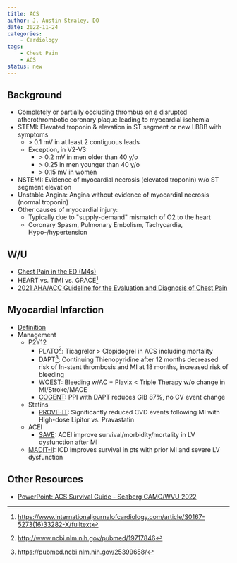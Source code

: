 ```yaml
---
title: ACS
author: J. Austin Straley, DO
date: 2022-11-24
categories:
    - Cardiology
tags:
    - Chest Pain
    - ACS
status: new
---
```

## Background

- Completely or partially occluding thrombus on a disrupted atherothrombotic coronary plaque leading to myocardial ischemia
- STEMI: Elevated troponin & elevation in ST segment or new LBBB with
    symptoms
  - \> 0.1 mV in at least 2 contiguous leads
  - Exception, in V2-V3:
    - \> 0.2 mV in men older than 40 y/o
    - \> 0.25 in men younger than 40 y/o
    - \> 0.15 mV in women
- NSTEMI: Evidence of myocardial necrosis (elevated troponin) w/o ST
    segment elevation
- Unstable Angina: Angina without evidence of myocardial necrosis
    (normal troponin)
- Other causes of myocardial injury:
  - Typically due to "supply-demand" mismatch of O2 to the heart
  - Coronary Spasm, Pulmonary Embolism, Tachycardia, Hypo-/hypertension

## W/U

- [Chest Pain in the ED (M4s)][1]
- HEART vs. TIMI vs. GRACE[^1]
- [2021 AHA/ACC Guideline for the Evaluation and Diagnosis of Chest Pain][2]

## Myocardial Infarction

- [Definition][3]
- Management
  - P2Y12
    - PLATO[^2]: Ticagrelor > Clopidogrel in ACS including mortality
    - DAPT[^3]: Continuing Thienopyridine after 12 months decreased risk of In-stent thrombosis and MI at 18 months, increased risk of bleeding
    - [WOEST][4]: Bleeding w/AC + Plavix < Triple Therapy w/o change in MI/Stroke/MACE
    - [COGENT][5]: PPI with DAPT reduces GIB 87%, no CV event change
  - Statins
    - [PROVE-IT][6]: Significantly reduced CVD events following MI with High-dose Lipitor vs. Pravastatin
  - ACEI
    - [SAVE][7]: ACEI improve survival/morbidity/mortality in LV dysfunction after MI
  - [MADIT-II][8]: ICD improves survival in pts with prior MI and severe LV dysfunction

## Other Resources

- [PowerPoint: ACS Survival Guide - Seaberg CAMC/WVU 2022](https://www.dropbox.com/scl/fi/cd76rcwo7wxofonpiyth4/Cards-ACS-Survival-Guide-Seaberg-2022.pptx?rlkey=1n9dbr552d9rh0nxy3flvgcfv&dl=0)

[^1]: https://www.internationaljournalofcardiology.com/article/S0167-5273(16)33282-X/fulltext
[^2]: http://www.ncbi.nlm.nih.gov/pubmed/19717846
[^3]: https://pubmed.ncbi.nlm.nih.gov/25399658/

[1]: https://www.saem.org/about-saem/academies-interest-groups-affiliates2/cdem/for-students/online-education/m4-curriculum/group-m4-approach-to/chest-pain
[2]: https://pubmed.ncbi.nlm.nih.gov/34756653/{:target="_blank"}
[3]: https://pubmed.ncbi.nlm.nih.gov/30153967/{:target="_blank"}
[4]: https://pubmed.ncbi.nlm.nih.gov/23415013/{:target="_blank"}
[5]: https://pubmed.ncbi.nlm.nih.gov/20925534/{:target="_blank"}
[6]: http://www.ncbi.nlm.nih.gov/pubmed/15007110
[7]: https://pubmed.ncbi.nlm.nih.gov/1386652/{:target="_blank"}
[8]: https://pubmed.ncbi.nlm.nih.gov/11907286/{:target="_blank"}
